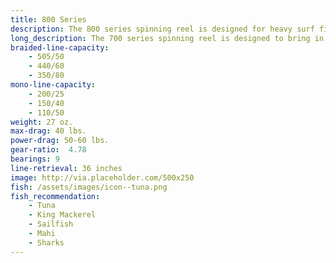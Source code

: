 ```yaml
---
title: 800 Series
description: The 800 series spinning reel is designed for heavy surf fishing and medium offshore duties.
long_description: The 700 series spinning reel is designed to bring in larger fish. This is the reel you want when battling with a white marlin, sailfish, king mackerel, or pulling in an impressive mahi mahi. This reel is also ideal for jigging and popping blackfin tuna as well as battling 50 to 100 lb. sharks.
braided-line-capacity: 
    - 505/50
    - 440/60
    - 350/80
mono-line-capacity:
    - 200/25
    - 150/40
    - 110/50
weight: 27 oz.
max-drag: 40 lbs.
power-drag: 50-60 lbs.
gear-ratio:  4.78
bearings: 9
line-retrieval: 36 inches
image: http://via.placeholder.com/500x250
fish: /assets/images/icon--tuna.png
fish_recommendation:
    - Tuna
    - King Mackerel
    - Sailfish
    - Mahi
    - Sharks
---
```




